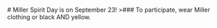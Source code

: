 <br/>
# Miller Spirit Day is on September 23!
>### To participate, wear Miller clothing or black AND yellow.
